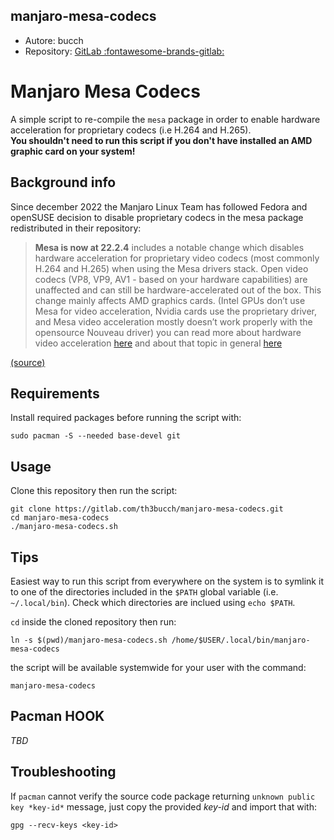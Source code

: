 

## manjaro-mesa-codecs

- Autore: bucch
- Repository: [GitLab :fontawesome-brands-gitlab:](https://gitlab.com/th3bucch/manjaro-mesa-codecs)


# Manjaro Mesa Codecs

A simple script to re-compile the `mesa` package in order to enable hardware acceleration for proprietary codecs (i.e H.264 and H.265).  
**You shouldn't need to run this script if you don't have installed an AMD graphic card on your system!**

## Background info

Since december 2022 the Manjaro Linux Team has followed Fedora and openSUSE decision to disable proprietary codecs in the mesa package redistributed in their repository:
>  **Mesa is now at 22.2.4**
>    includes a notable change which disables hardware acceleration for proprietary video codecs (most commonly H.264 and H.265) when using the Mesa drivers stack.
>    Open video codecs (VP8, VP9, AV1 - based on your hardware capabilities) are unaffected and can still be hardware-accelerated out of the box.
>    This change mainly affects AMD graphics cards. (Intel GPUs don’t use Mesa for video acceleration, Nvidia cards use the proprietary driver, and Mesa video acceleration mostly doesn’t work properly with the opensource Nouveau driver) you can read more about hardware video acceleration [here](https://wiki.archlinux.org/title/Hardware_video_acceleration) and about that topic in general [here](https://lists.fedoraproject.org/archives/list/devel@lists.fedoraproject.org/thread/PYUYUCM3RGTTN4Q3QZIB4VUQFI77GE5X/)

[(source)](https://forum.manjaro.org/t/stable-update-2022-12-06-kernels-mesa-plasma-cinnamon-nvidia-libreoffice-pipewire-virtualbox/128453)

## Requirements
Install required packages before running the script with:

```
sudo pacman -S --needed base-devel git 
```

## Usage

Clone this repository then run the script:

```
git clone https://gitlab.com/th3bucch/manjaro-mesa-codecs.git
cd manjaro-mesa-codecs
./manjaro-mesa-codecs.sh
```

## Tips

Easiest way to run this script from everywhere on the system is to symlink it to one of the directories included in the `$PATH` global variable (i.e. `~/.local/bin`).
Check which directories are inclued using `echo $PATH`.

`cd` inside the cloned repository then run:
```
ln -s $(pwd)/manjaro-mesa-codecs.sh /home/$USER/.local/bin/manjaro-mesa-codecs
```

the script will be available systemwide for your user with the command:
```
manjaro-mesa-codecs
```

## Pacman HOOK

*TBD*

## Troubleshooting

If `pacman` cannot verify the source code package returning `unknown public key *key-id*` message, just copy the provided *key-id* and import that with:
```
gpg --recv-keys <key-id>
```
